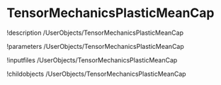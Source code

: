 <!-- MOOSE Documentation Stub: Remove this when content is added. -->

# TensorMechanicsPlasticMeanCap
!description /UserObjects/TensorMechanicsPlasticMeanCap

!parameters /UserObjects/TensorMechanicsPlasticMeanCap

!inputfiles /UserObjects/TensorMechanicsPlasticMeanCap

!childobjects /UserObjects/TensorMechanicsPlasticMeanCap
